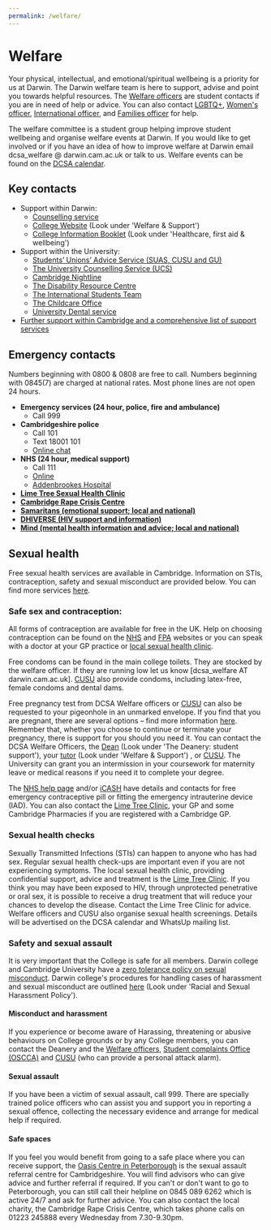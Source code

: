 ```yaml
---
permalink: /welfare/
---
```


# Welfare

Your physical, intellectual, and emotional/spiritual wellbeing is a priority for us at Darwin. The Darwin welfare team is here to support, advise and point you towards helpful resources.
The <a href="{{site.baseurl | absolute_url}}/meet-the-dcsa">Welfare officers</a> are student contacts if you are in need
of help or advice. You can also contact <a href="{{site.baseurl | absolute_url}}/meet-the-dcsa">LGBTQ+</a>, <a href="{{site.baseurl | absolute_url}}/meet-the-dcsa">Women's officer</a>, <a href="{{site.baseurl | absolute_url}}/meet-the-dcsa">International officer</a>, and <a href="{{site.baseurl | absolute_url}}/meet-the-dcsa">Families officer</a> for help.

The welfare committee is a student group helping improve student wellbeing and organise welfare events at Darwin. If you would like to get involved or if you have an idea of how to improve welfare at Darwin email dcsa_welfare @ darwin.cam.ac.uk or talk to us. Welfare events can be found on the <a href="{{site.baseurl | absolute_url}}/events">DCSA calendar</a>.


## Key contacts

- Support within Darwin:
  - [Counselling service](https://www.darwin.cam.ac.uk/info-book/darwin-college-based-counselling-service)
  - [College Website](https://www.darwin.cam.ac.uk/current-members#) (Look under 'Welfare & Support')
  - [College Information Booklet](https://www.darwin.cam.ac.uk/info-book) (Look under 'Healthcare, first aid & wellbeing')
- Support within the University:
  - [Students’ Unions’ Advice Service (SUAS, CUSU and GU)](https://www.studentadvice.cam.ac.uk/)
  - [The University Counselling Service (UCS)](https://www.counselling.cam.ac.uk/)
  - [Cambridge Nightline](https://cambridge.nightline.ac.uk/)
  - [The Disability Resource Centre](https://drcbeds.org.uk/?gclid=EAIaIQobChMIp6nYgpve5wIVSrDtCh1sVQG-EAAYASAAEgK5aPD_BwE)
  - [The International Students Team](https://www.iso.admin.cam.ac.uk/)
  - [The Childcare Office](https://www.childcare.admin.cam.ac.uk/)
  - [University Dental service](https://www.studentwellbeing.admin.cam.ac.uk/access-nhs-and-healthcare/dental-health)
- [Further support within Cambridge and a comprehensive list of support services](https://www.studentwellbeing.admin.cam.ac.uk/where-go-accessing-support)

## Emergency contacts

Numbers beginning with 0800 & 0808 are free to call. Numbers beginning with 0845(7) are charged at national rates. Most phone lines are not open 24 hours.

- **Emergency services (24 hour, police, fire and  ambulance)**
  - Call 999
- **Cambridgeshire police**
  - Call 101
  - Text 18001 101
  - [Online chat](https://www.cambs.police.uk/information-and-services/Contact/Contact)
- **NHS (24 hour, medical support)**
  - Call 111
  - [Online](https://www.nhs.uk)
  - [Addenbrookes Hospital](https://www.cuh.nhs.uk/contact-us)
- [**Lime Tree Sexual Health Clinic**](https://www.icash.nhs.uk/where-to-go/icash-cambridgeshire/lime-tree-clinic-cambridge)
- [**Cambridge Rape Crisis Centre**](http://cambridgerapecrisis.org.uk)
- [**Samaritans (emotional support; local and national)**](https://www.samaritans.org)
- [**DHIVERSE (HIV support and information)**](https://www.dhiverse.org.uk/)
- [**Mind (mental health information and advice; local and national)**](https://www.mind.org.uk/donate?gclid=EAIaIQobChMI-KGexJve5wIVE0TTCh1S_QRAEAAYASAAEgIHzPD_BwE)

## Sexual health

Free sexual health services are available in Cambridge. Information on STIs, contraception, safety and sexual misconduct are provided below. You can find more services [here](https://www.studentadvice.cam.ac.uk/welfare/sexualhealth/).

### Safe sex and contraception:

All forms of contraception are available for free in the UK. Help on choosing contraception can be found on the [NHS](https://www.nhs.uk/common-health-questions/sexual-health/) and [FPA](https://www.fpa.org.uk/) websites or you can speak with a doctor at your GP practice or [local sexual health clinic](https://www.icash.nhs.uk/where-to-go/icash-cambridgeshire/lime-tree-clinic-cambridge).

Free condoms  can be found in the main college toilets. They are stocked by the welfare officer. If they are running low let us know [dcsa_welfare AT darwin.cam.ac.uk]. [CUSU](https://www.cusu.co.uk/) also provide condoms, including latex-free, female condoms and dental dams.

Free pregnancy test from DCSA Welfare officers or [CUSU](https://www.cusu.co.uk/) can also be requested to your pigeonhole in an unmarked envelope. If you find that you are pregnant, there are several options – find more information [here](https://www.sexwise.fpa.org.uk/). Remember that, whether you choose to continue or terminate your pregnancy, there is support for you should you need it. You can contact the DCSA Welfare Officers, the [Dean](https://www.darwin.cam.ac.uk/info-book#) (Look under 'The Deanery: student support'), your [tutor](https://www.darwin.cam.ac.uk/current-members#) (Look under 'Welfare & Support') , or [CUSU](https://www.cusu.co.uk/). The University can grant you an intermission in your coursework for maternity leave or medical reasons if you need it to complete your degree.


The [NHS help page](https://www.nhs.uk/live-well/sexual-health/getting-contraception/) and/or [iCASH](https://www.icash.nhs.uk/) have details and contacts for free emergency contraceptive pill or fitting the emergency intrauterine device (IAD). You can also contact the [Lime Tree Clinic](https://www.icash.nhs.uk/where-to-go/icash-cambridgeshire/lime-tree-clinic-cambridge), your GP and some Cambridge Pharmacies if you are registered with a Cambridge GP.


### Sexual health checks
Sexually Transmitted Infections (STIs) can happen to anyone who has had sex. Regular sexual health check-ups are important even if you are not experiencing symptoms.
The local sexual health clinic, providing confidential support, advice and treatment is the [Lime Tree Clinic](https://www.icash.nhs.uk/where-to-go/icash-cambridgeshire/lime-tree-clinic-cambridge).  If you think you may have been exposed to HIV, through unprotected penetrative or oral sex, it is possible to receive a drug treatment that will reduce your chances to develop the disease. Contact the Lime Tree Clinic for advice. Welfare officers and CUSU also organise sexual health screenings. Details will be advertised on the DCSA calendar and WhatsUp mailing list.

### Safety and sexual assault

It is very important that the College is safe for all members. Darwin college and Cambridge University have a [zero tolerance policy on sexual misconduct](https://www.cam.ac.uk/news/university-of-cambridge-launches-campaign-to-promote-zero-tolerance-of-sexual-misconduct). Darwin college's procedures for handling cases of harassment and sexual misconduct are outlined [here](https://www.darwin.cam.ac.uk/governance-and-policies) (Look under 'Racial and Sexual Harassment Policy').

#### Misconduct and harassment

If you experience or become aware of Harassing, threatening or abusive behaviours on College grounds or by any College
members, you can contact the Deanery and the <a href="{{site.baseurl | absolute_url}}/meet-the-dcsa">Welfare officers</a>, [Student complaints Office (OSCCA)](https://www.studentcomplaints.admin.cam.ac.uk/) and [CUSU](https://www.cusu.co.uk/) (who can provide a personal attack alarm).


#### Sexual assault

If you have been a victim of sexual assault, call 999. There are specially trained police officers who can assist you and support you in reporting a sexual offence, collecting the necessary evidence and arrange for medical help if required.

#### Safe spaces

If you feel you would benefit from going to a safe place where you can receive support, the [Oasis Centre in Peterborough](https://fis.peterborough.gov.uk/kb5/peterborough/directory/service.page?id=xOP8-rgC3uA) is the sexual assault referral centre for Cambridgeshire. You will find advisors who can give advice and further referral if required. If you can't or don't want to go to Peterborough, you can still call their helpline on 0845 089 6262 which is active 24/7 and ask for further advice. You can also contact the local charity, the Cambridge Rape Crisis Centre, which takes phone calls on 01223 245888 every Wednesday from 7.30-9.30pm.
